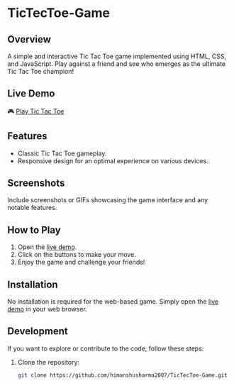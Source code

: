 # TicTecToe-Game

## Overview

A simple and interactive Tic Tac Toe game implemented using HTML, CSS, and JavaScript. Play against a friend and see who emerges as the ultimate Tic Tac Toe champion!

## Live Demo

🎮 [Play Tic Tac Toe](https://himanshusharma2007.github.io/TicTecToe-Game/)

## Features

- Classic Tic Tac Toe gameplay.
- Responsive design for an optimal experience on various devices.

## Screenshots

Include screenshots or GIFs showcasing the game interface and any notable features.

## How to Play

1. Open the [live demo](https://himanshusharma2007.github.io/TicTecToe-Game/).
2. Click on the buttons to make your move.
3. Enjoy the game and challenge your friends!

## Installation

No installation is required for the web-based game. Simply open the [live demo](https://himanshusharma2007.github.io/TicTecToe-Game/) in your web browser.

## Development

If you want to explore or contribute to the code, follow these steps:

1. Clone the repository:
   ```bash
   git clone https://github.com/himanshusharma2007/TicTecToe-Game.git
